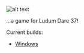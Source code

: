 ![alt text](..WIPAssets/TitleScreenSquareV2.png "Title Screen")

...a game for Ludum Dare 37!

Current builds:

* [Windows](../Builds/game.exe)
